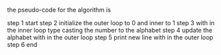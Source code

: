 the pseudo-code for the algorithm is 

step 1 start 
step 2 initialize the outer loop to 0 and inner to 1 
step 3 with in the inner loop type casting the number to the alphabet 
step 4 update the alphabet with in the outer loop 
step 5 print new line with in the outer loop
step 6 end 
